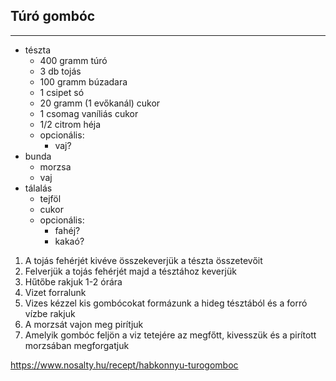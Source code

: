 ## Túró gombóc

------------------------------------------------------------------------------------------------------------------------

-   tészta
    -   400 gramm túró
    -   3 db tojás
    -   100 gramm búzadara
    -   1 csipet só
    -   20 gramm (1 evőkanál) cukor
    -   1 csomag vaníliás cukor
    -   1/2 citrom héja
    -   opcionális:
        -   vaj?
-   bunda
    -   morzsa
    -   vaj
-   tálalás
    -   tejföl
    -   cukor
    -   opcionális:
        -   fahéj?
        -   kakaó?

1.  A tojás fehérjét kivéve összekeverjük a tészta összetevőit
1.  Felverjük a tojás fehérjét majd a tésztához keverjük
1.  Hűtőbe rakjuk 1-2 órára
1.  Vizet forralunk
1.  Vizes kézzel kis gombócokat formázunk a hideg tésztából és a forró vízbe rakjuk
1.   A morzsát vajon meg pirítjuk
1.  Amelyik gombóc feljön a viz tetejére az megfőtt, kivesszük és a pirított morzsában megforgatjuk

https://www.nosalty.hu/recept/habkonnyu-turogomboc

